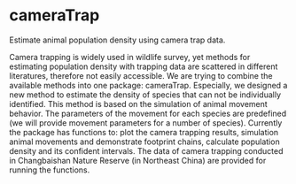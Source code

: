 # cameraTrap
Estimate animal population density using camera trap data.

Camera trapping is widely used in wildlife survey, yet methods for estimating population density with trapping data are scattered in different literatures, therefore not easily accessible. We are trying to combine the available methods into one package: cameraTrap. Especially, we designed a new method to estimate the density of species that can not be individually identified. This method is based on the simulation of animal movement behavior. The parameters of the movement for each species are predefined (we will provide movement parameters for a number of species). Currently the package has functions to: plot the camera trapping results, simulation animal movements and demonstrate footprint chains, calculate population density and its confident intervals. The data of camera trapping conducted in Changbaishan Nature Reserve (in Northeast China) are provided for running the functions.
